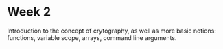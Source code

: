 # Week 2

Introduction to the concept of crytography, as well as more basic notions: functions, variable scope, arrays, command line arguments.
